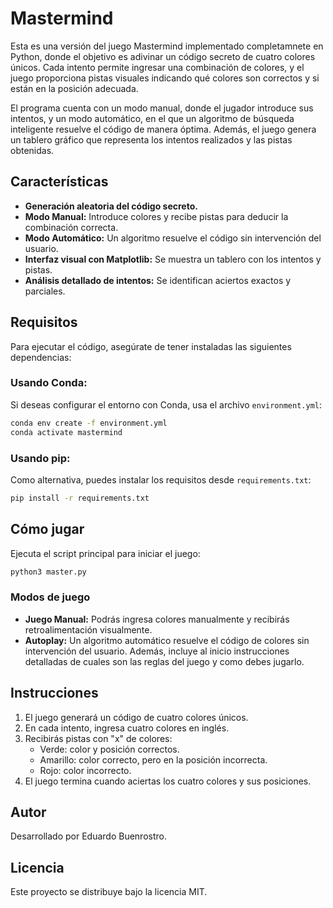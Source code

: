 # Mastermind

Esta es una versión del juego Mastermind implementado completamnete en Python, donde el objetivo es adivinar un código secreto de cuatro colores únicos. Cada intento permite ingresar una combinación de colores, y el juego proporciona pistas visuales indicando qué colores son correctos y si están en la posición adecuada.

El programa cuenta con un modo manual, donde el jugador introduce sus intentos, y un modo automático, en el que un algoritmo de búsqueda inteligente resuelve el código de manera óptima. Además, el juego genera un tablero gráfico que representa los intentos realizados y las pistas obtenidas.

## Características

- **Generación aleatoria del código secreto.**
- **Modo Manual:** Introduce colores y recibe pistas para deducir la combinación correcta.
- **Modo Automático:** Un algoritmo resuelve el código sin intervención del usuario.
- **Interfaz visual con Matplotlib:** Se muestra un tablero con los intentos y pistas.
- **Análisis detallado de intentos:** Se identifican aciertos exactos y parciales.

## Requisitos

Para ejecutar el código, asegúrate de tener instaladas las siguientes dependencias:

### Usando Conda:
Si deseas configurar el entorno con Conda, usa el archivo `environment.yml`:
```bash
conda env create -f environment.yml
conda activate mastermind
```

### Usando pip:
Como alternativa, puedes instalar los requisitos desde `requirements.txt`:
```bash
pip install -r requirements.txt
```

## Cómo jugar

Ejecuta el script principal para iniciar el juego:
```bash
python3 master.py
```

### Modos de juego
- **Juego Manual:** Podrás ingresa colores manualmente y recibirás retroalimentación visualmente.
- **Autoplay:** Un algoritmo automático resuelve el código de colores sin intervención del usuario. Además, incluye al inicio instrucciones detalladas de cuales son las reglas del juego y como debes jugarlo.

## Instrucciones
1. El juego generará un código de cuatro colores únicos.
2. En cada intento, ingresa cuatro colores en inglés.
3. Recibirás pistas con "x" de colores:
   - Verde: color y posición correctos.
   - Amarillo: color correcto, pero en la posición incorrecta.
   - Rojo: color incorrecto.
4. El juego termina cuando aciertas los cuatro colores y sus posiciones.

## Autor
Desarrollado por Eduardo Buenrostro.

## Licencia
Este proyecto se distribuye bajo la licencia MIT.
